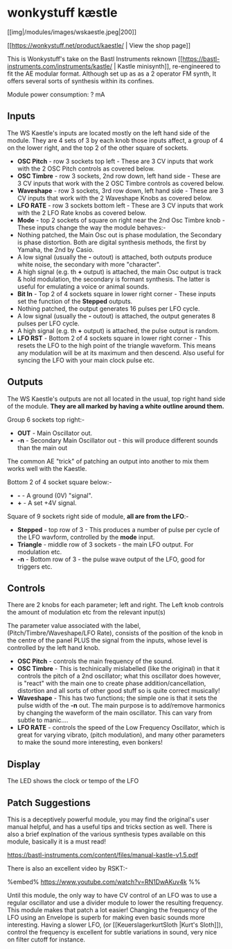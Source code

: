 # wonkystuff kæstle

[[img|/modules/images/wskaestle.jpeg|200]]

[[https://wonkystuff.net/product/kaestle/ | View the shop page]]   

This is Wonkystuff's take on the Bastl Instruments reknown [[https://bastl-instruments.com/instruments/kastle/ | Kastle minisynth]], re-engineered to fit the AE modular format.  Although set up as as a 2 operator FM synth, It offers several sorts of synthesis within its confines.  

Module power consumption: ? mA


## Inputs

The WS Kaestle's inputs are located mostly on the left hand side of the module. They are 4 sets of 3 by each knob those inputs affect,  a group of 4 on the lower right, and the top 2 of the other square of sockets. 

* **OSC Pitch** - row 3 sockets top left - These are 3 CV inputs that work with the 2 OSC Pitch controls as covered below.
* **OSC Timbre** - row 3 sockets, 2nd row down, left hand side - These are 3 CV inputs that work with the 2 OSC Timbre controls as covered below.
* **Waveshape** - row 3 sockets, 3rd row down, left hand side -  These are 3 CV inputs that work with the 2 Waveshape Knobs as covered below.
* **LFO RATE** - row 3 sockets bottom left - These are 3 CV inputs that work with the 2 LFO Rate knobs as covered below.
* **Mode** -  top 2 sockets of square on right near the 2nd Osc Timbre knob - These inputs change the way the module behaves:-
* Nothing patched, the Main Osc out is phase modulation, the Secondary is phase distortion. Both are digital synthesis methods, the first by Yamaha, the 2nd by Casio.  
* A low signal  (usually the **-** outout) is attached, both outputs produce white noise, the secondary with more "character".
* A high signal (e.g. th **+** output) is attached, the main Osc output is track & hold modulation, the secondary is formant synthesis.  The latter is useful for emulating a voice or animal sounds.   
* **Bit In** - Top 2 of 4 sockets square in lower right corner - These inputs set the function of the **Stepped** outputs.
* Nothing patched, the output generates 16 pulses per LFO cycle.
* A low signal  (usually the **-** outout) is attached, the output generates 8 pulses per LFO cycle.
* A high signal (e.g. th **+** output) is attached, the pulse output is random.
* **LFO RST**  - Bottom 2 of 4 sockets square in lower right corner - This resets the LFO to the high point of the triangle waveform. This means any modulation will be at its maximum and then descend. Also useful for syncing the LFO with your main clock pulse etc.

## Outputs

The WS Kaestle's outputs are not all located in the usual, top right hand side of the module. **They are all marked by having a white outline around them.**

Group 6 sockets top right:-

* **OUT** - Main Oscillator out.
* **-n** -  Secondary Main Oscillator out - this will produce different sounds than the main out

The common AE "trick" of patching an output into another to mix them works well with the Kaestle.

Bottom 2 of 4 socket square below:-

* **-** -  A ground (0V) "signal".
* **+** - A set +4V signal.

Square of 9 sockets right side of module, **all are from the LFO**:-

* **Stepped** - top row of 3 - This produces a number of pulse per cycle of the LFO wavform, controlled by the **mode** input.
* **Triangle** - middle row of 3 sockets - the main LFO output. For modulation etc.
* **-n** - Bottom row of 3 - the pulse wave output of the LFO, good for triggers etc. 

## Controls

There are 2 knobs for each parameter; left and right. The Left knob controls the amount of modulation etc from the relevant input(s)

The parameter value associated with the label, (Pitch/Timbre/Waveshape/LFO Rate), consists of the position of the knob in the centre of the panel PLUS the signal from the inputs, whose level is controlled by the left hand knob.

* **OSC Pitch** - controls the main frequency of the sound.
* **OSC Timbre** - This is techinically mislabelled (like the original) in that it controls the pitch of a 2nd oscillator; what this oscillator does however, is "react" with the main one to create phase addition/cancellation, distortion and all sorts of other good stuff so is quite correct musically!
* **Waveshape** -  This has two functions; the simple one is that it sets the pulse width of the **-n** out. The main purpose is to add/remove harmonics by changing the waveform of the main oscillator. This can vary from subtle to manic.... 
* **LFO RATE** - controls the speed of the Low Frequency Oscillator, which is great for varying vibrato, (pitch modulation), and many other parameters to make the sound more interesting, even bonkers!

## Display

The LED shows the clock or tempo of the LFO

## Patch Suggestions

This is a deceptively powerful module, you may find the original's user manual helpful, and has a useful tips and tricks section as well. There is also a brief explnation of the various synthesis types available on this module, basically it is a must read!

https://bastl-instruments.com/content/files/manual-kastle-v1.5.pdf

There is also an excellent video by RSKT:-

%embed% https://www.youtube.com/watch?v=RN1DwAKuv4k %%


Until this module, the only way to have CV control of an LFO was to use a regular oscillator and use a divider module to lower the resulting frequency.  This module makes that patch a  lot easier! Changing the frequency of the LFO using an Envelope is superb for making even basic sounds more interesting. Having a slower LFO, (or [[KeuerslagerkurtSloth |Kurt's Sloth]]), control the frequency is excellent for subtle variations in sound, very nice on filter cutoff for instance. 
